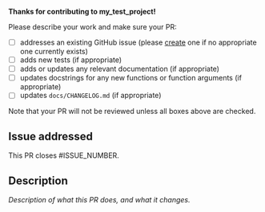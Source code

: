 **Thanks for contributing to my_test_project!**

Please describe your work and make sure your PR:

- [ ] addresses an existing GitHub issue (please [create](https://github.com/maxalbert/my_test_project/issues/new) one if no appropriate one currently exists)
- [ ] adds new tests (if appropriate)
- [ ] adds or updates any relevant documentation (if appropriate)
- [ ] updates docstrings for any new functions or function arguments (if appropriate)
- [ ] updates `docs/CHANGELOG.md` (if appropriate)

Note that your PR will not be reviewed unless all boxes above are checked.

## Issue addressed
This PR closes #ISSUE_NUMBER.


## Description
*Description of what this PR does, and what it changes.*

